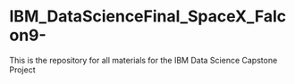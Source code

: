 # IBM_DataScienceFinal_SpaceX_Falcon9-
This is the repository for all materials for the IBM Data Science Capstone Project
